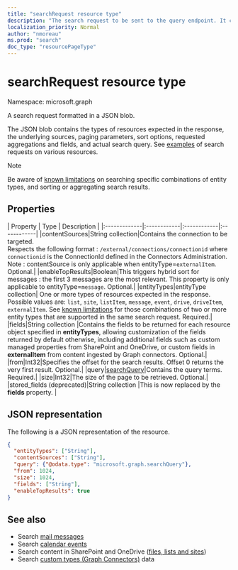 ```yaml
---
title: "searchRequest resource type"
description: "The search request to be sent to the query endpoint. It contains the type of entities expected in the response, the underlying sources, the paging parameters, the fields request and the actual search query."
localization_priority: Normal
author: "nmoreau"
ms.prod: "search"
doc_type: "resourcePageType"
---
```


# searchRequest resource type

Namespace: microsoft.graph

A search request formatted in a JSON blob.

The JSON blob contains the types of resources expected in the response, the underlying sources, paging parameters, sort options, requested aggregations and fields, and actual search query. See [examples](#see-also) of search requests on various resources.

> [!NOTE]
> Be aware of [known limitations](search-api-overview.md#known-limitations) on searching specific combinations of entity types, and sorting or aggregating search results.


## Properties

| Property     | Type        | Description |
|:-------------|:------------|:------------|:------------|
|contentSources|String collection|Contains the connection to be targeted. <br>Respects the following format : `/external/connections/connectionid` where `connectionid` is the ConnectionId defined in the Connectors Administration. <br> Note : contentSource is only applicable when entityType=`externalItem`. Optional.|
|enableTopResults|Boolean|This triggers hybrid sort for messages : the first 3 messages are the most relevant. This property is only applicable to entityType=`message`. Optional.|
|entityTypes|entityType collection| One or more types of resources expected in the response. Possible values are: `list`, `site`, `listItem`, `message`, `event`, `drive`, `driveItem`, `externalItem`. See [known limitations](search-api-overview.md#known-limitations) for those combinations of two or more entity types that are supported in the same search request. Required.|
|fields|String collection |Contains the fields to be returned for each resource object specified in **entityTypes**, allowing customization of the fields returned by default otherwise, including additional fields such as custom managed properties from SharePoint and OneDrive, or custom fields in **externalItem** from content ingested by Graph connectors. Optional.|
|from|Int32|Specifies the offset for the search results. Offset 0 returns the very first result. Optional.|
|query|[searchQuery](searchquery.md)|Contains the query terms. Required.|
|size|Int32|The size of the page to be retrieved. Optional.|
|stored_fields (deprecated)|String collection |This is now replaced by the **fields** property. |


## JSON representation

The following is a JSON representation of the resource.

<!-- {
  "blockType": "resource",
  "optionalProperties": [

  ],
  "@odata.type": "microsoft.graph.searchRequest",
  "baseType": null
}-->

```json
{
  "entityTypes": ["String"],
  "contentSources": ["String"],
  "query": {"@odata.type": "microsoft.graph.searchQuery"},
  "from": 1024,
  "size": 1024,
  "fields": ["String"],
  "enableTopResults": true  
}
```

## See also
- Search [mail messages](/graph/search-concept-messages)
- Search [calendar events](/graph/search-concept-events)
- Search content in SharePoint and OneDrive ([files, lists and sites](/graph/search-concept-files))
- Search [custom types (Graph Connectors)](/graph/search-concept-custom-types) data


<!-- uuid: 16cd6b66-4b1a-43a1-adaf-3a886856ed98
2019-02-04 14:57:30 UTC -->
<!-- {
  "type": "#page.annotation",
  "description": "searchRequest resource",
  "keywords": "",
  "section": "documentation",
  "tocPath": ""
}-->


